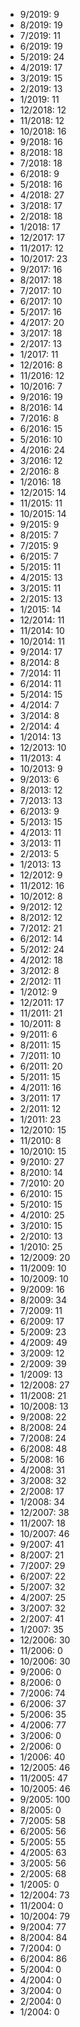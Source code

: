 *  9/2019: 9
*  8/2019: 19
*  7/2019: 11
*  6/2019: 19
*  5/2019: 24
*  4/2019: 17
*  3/2019: 15
*  2/2019: 13
*  1/2019: 11
*  12/2018: 12
*  11/2018: 12
*  10/2018: 16
*  9/2018: 16
*  8/2018: 18
*  7/2018: 18
*  6/2018: 9
*  5/2018: 16
*  4/2018: 27
*  3/2018: 17
*  2/2018: 18
*  1/2018: 17
*  12/2017: 17
*  11/2017: 12
*  10/2017: 23
*  9/2017: 16
*  8/2017: 18
*  7/2017: 10
*  6/2017: 10
*  5/2017: 16
*  4/2017: 20
*  3/2017: 18
*  2/2017: 13
*  1/2017: 11
*  12/2016: 8
*  11/2016: 12
*  10/2016: 7
*  9/2016: 19
*  8/2016: 14
*  7/2016: 8
*  6/2016: 15
*  5/2016: 10
*  4/2016: 24
*  3/2016: 12
*  2/2016: 8
*  1/2016: 18
*  12/2015: 14
*  11/2015: 11
*  10/2015: 14
*  9/2015: 9
*  8/2015: 7
*  7/2015: 9
*  6/2015: 7
*  5/2015: 11
*  4/2015: 13
*  3/2015: 11
*  2/2015: 13
*  1/2015: 14
*  12/2014: 11
*  11/2014: 10
*  10/2014: 11
*  9/2014: 17
*  8/2014: 8
*  7/2014: 11
*  6/2014: 11
*  5/2014: 15
*  4/2014: 7
*  3/2014: 8
*  2/2014: 4
*  1/2014: 13
*  12/2013: 10
*  11/2013: 4
*  10/2013: 9
*  9/2013: 6
*  8/2013: 12
*  7/2013: 13
*  6/2013: 9
*  5/2013: 15
*  4/2013: 11
*  3/2013: 11
*  2/2013: 5
*  1/2013: 13
*  12/2012: 9
*  11/2012: 16
*  10/2012: 8
*  9/2012: 12
*  8/2012: 12
*  7/2012: 21
*  6/2012: 14
*  5/2012: 24
*  4/2012: 18
*  3/2012: 8
*  2/2012: 11
*  1/2012: 9
*  12/2011: 17
*  11/2011: 21
*  10/2011: 8
*  9/2011: 6
*  8/2011: 15
*  7/2011: 10
*  6/2011: 20
*  5/2011: 15
*  4/2011: 16
*  3/2011: 17
*  2/2011: 12
*  1/2011: 23
*  12/2010: 15
*  11/2010: 8
*  10/2010: 15
*  9/2010: 27
*  8/2010: 14
*  7/2010: 20
*  6/2010: 15
*  5/2010: 15
*  4/2010: 25
*  3/2010: 15
*  2/2010: 13
*  1/2010: 25
*  12/2009: 20
*  11/2009: 10
*  10/2009: 10
*  9/2009: 16
*  8/2009: 34
*  7/2009: 11
*  6/2009: 17
*  5/2009: 23
*  4/2009: 49
*  3/2009: 12
*  2/2009: 39
*  1/2009: 13
*  12/2008: 27
*  11/2008: 21
*  10/2008: 13
*  9/2008: 22
*  8/2008: 24
*  7/2008: 24
*  6/2008: 48
*  5/2008: 16
*  4/2008: 31
*  3/2008: 32
*  2/2008: 17
*  1/2008: 34
*  12/2007: 38
*  11/2007: 18
*  10/2007: 46
*  9/2007: 41
*  8/2007: 21
*  7/2007: 29
*  6/2007: 22
*  5/2007: 32
*  4/2007: 25
*  3/2007: 32
*  2/2007: 41
*  1/2007: 35
*  12/2006: 30
*  11/2006: 0
*  10/2006: 30
*  9/2006: 0
*  8/2006: 0
*  7/2006: 74
*  6/2006: 37
*  5/2006: 35
*  4/2006: 77
*  3/2006: 0
*  2/2006: 0
*  1/2006: 40
*  12/2005: 46
*  11/2005: 47
*  10/2005: 46
*  9/2005: 100
*  8/2005: 0
*  7/2005: 58
*  6/2005: 56
*  5/2005: 55
*  4/2005: 63
*  3/2005: 56
*  2/2005: 68
*  1/2005: 0
*  12/2004: 73
*  11/2004: 0
*  10/2004: 79
*  9/2004: 77
*  8/2004: 84
*  7/2004: 0
*  6/2004: 86
*  5/2004: 0
*  4/2004: 0
*  3/2004: 0
*  2/2004: 0
*  1/2004: 0
